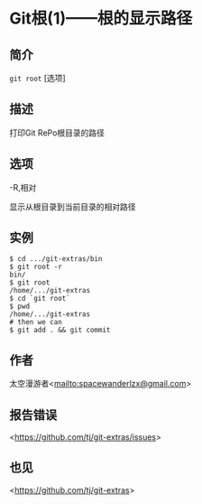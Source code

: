 
# Git根(1)——根的显示路径

## 简介

`git root` [选项]

## 描述

打印Git RePo根目录的路径

## 选项

\-R,相对

显示从根目录到当前目录的相对路径

## 实例

```
$ cd .../git-extras/bin
$ git root -r
bin/
$ git root
/home/.../git-extras
$ cd `git root`
$ pwd
/home/.../git-extras
# then we can
$ git add . && git commit
```

## 作者

太空漫游者\<<mailto:spacewanderlzx@gmail.com>>

## 报告错误

\<<https://github.com/tj/git-extras/issues>>

## 也见

\<<https://github.com/tj/git-extras>>
